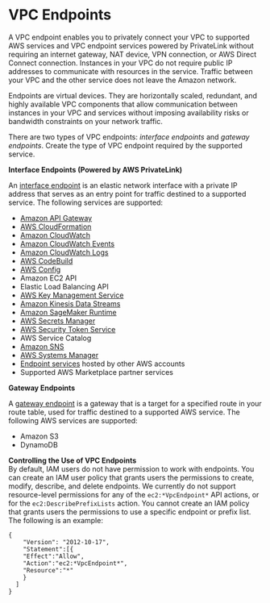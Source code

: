 # VPC Endpoints<a name="vpc-endpoints"></a>

A VPC endpoint enables you to privately connect your VPC to supported AWS services and VPC endpoint services powered by PrivateLink without requiring an internet gateway, NAT device, VPN connection, or AWS Direct Connect connection\. Instances in your VPC do not require public IP addresses to communicate with resources in the service\. Traffic between your VPC and the other service does not leave the Amazon network\. 

Endpoints are virtual devices\. They are horizontally scaled, redundant, and highly available VPC components that allow communication between instances in your VPC and services without imposing availability risks or bandwidth constraints on your network traffic\.

There are two types of VPC endpoints: *interface endpoints* and *gateway endpoints*\. Create the type of VPC endpoint required by the supported service\.

**Interface Endpoints \(Powered by AWS PrivateLink\)**

An [interface endpoint](vpce-interface.md) is an elastic network interface with a private IP address that serves as an entry point for traffic destined to a supported service\. The following services are supported:
+ [Amazon API Gateway](http://docs.aws.amazon.com/apigateway/latest/developerguide/apigateway-private-apis.html)
+ [AWS CloudFormation](http://docs.aws.amazon.com/AWSCloudFormation/latest/UserGuide/cfn-vpce-bucketnames.html)
+ [Amazon CloudWatch](http://docs.aws.amazon.com/AmazonCloudWatch/latest/monitoring/cloudwatch-and-interface-VPC.html)
+ [Amazon CloudWatch Events](http://docs.aws.amazon.com/AmazonCloudWatch/latest/events/cloudwatch-events-and-interface-VPC.html)
+ [Amazon CloudWatch Logs](http://docs.aws.amazon.com/AmazonCloudWatch/latest/logs/cloudwatch-logs-and-interface-VPC.html)
+ [AWS CodeBuild](http://docs.aws.amazon.com/codebuild/latest/userguide/use-vpc-endpoints-with-codebuild.html)
+ [AWS Config](http://docs.aws.amazon.com/config/latest/developerguide/config-VPC-endpoints.html)
+ Amazon EC2 API
+ Elastic Load Balancing API
+ [AWS Key Management Service](http://docs.aws.amazon.com/kms/latest/developerguide/kms-vpc-endpoint.html)
+ [Amazon Kinesis Data Streams](http://docs.aws.amazon.com/streams/latest/dev/vpc.html)
+ [Amazon SageMaker Runtime](http://docs.aws.amazon.com/sagemaker/latest/dg/interface-vpc-endpoint.html)
+ [AWS Secrets Manager](http://docs.aws.amazon.com/secretsmanager/latest/userguide/rotation-network-rqmts.html)
+ [AWS Security Token Service](http://docs.aws.amazon.com/IAM/latest/UserGuide/id_credentials_sts_vpce.html)
+ AWS Service Catalog
+ [Amazon SNS](http://docs.aws.amazon.com/sns/latest/dg/sns-vpc.html)
+ [AWS Systems Manager](http://docs.aws.amazon.com/systems-manager/latest/userguide/sysman-setting-up-vpc.html)
+ [Endpoint services](endpoint-service.md) hosted by other AWS accounts
+ Supported AWS Marketplace partner services

**Gateway Endpoints**

A [gateway endpoint](vpce-gateway.md) is a gateway that is a target for a specified route in your route table, used for traffic destined to a supported AWS service\. The following AWS services are supported:
+ Amazon S3
+ DynamoDB

**Controlling the Use of VPC Endpoints**  
By default, IAM users do not have permission to work with endpoints\. You can create an IAM user policy that grants users the permissions to create, modify, describe, and delete endpoints\. We currently do not support resource\-level permissions for any of the `ec2:*VpcEndpoint*` API actions, or for the `ec2:DescribePrefixLists` action\. You cannot create an IAM policy that grants users the permissions to use a specific endpoint or prefix list\. The following is an example:

```
{
    "Version": "2012-10-17",
    "Statement":[{
    "Effect":"Allow",
    "Action":"ec2:*VpcEndpoint*",
    "Resource":"*"
    }
  ]
}
```